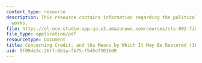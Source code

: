 ```yaml
---
content_type: resource
description: This resource contains information regarding the political and commercial
  works.
file: https://ol-ocw-studio-app-qa.s3.amazonaws.com/courses/sts-002-finance-and-society-spring-2016/0f094e3c26ff8b1afb75f548d73016d9_MITSTS_002S16_Davenant.pdf
file_type: application/pdf
resourcetype: Document
title: Concerning Credit, and the Means by Which It May Be Restored (1698)
uid: 0f094e3c-26ff-8b1a-fb75-f548d73016d9
---
```


